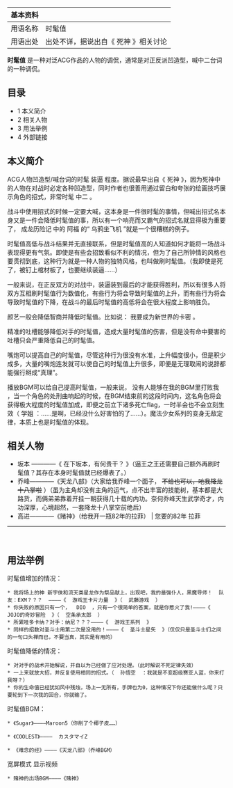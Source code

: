 |  **基本资料**  ||
|---|---|
|用语名称  |  时髦值   |
|用语出处  |  出处不详，据说出自《  死神  》相关讨论   |
  
**时髦值** 是一种对泛ACG作品的人物的调侃，通常是对正反派凹造型，喊中二台词的一种调侃。

##  目录

  * 1  本义简介 
  * 2  相关人物 
  * 3  用法举例 
  * 4  外部链接 

##  本义简介

ACG人物凹造型/喊台词的时髦  装逼  程度。据说最早出自《  死神
》，因为死神中的人物在对战时必定各种凹造型，同时作者也很善用通过留白和夸张的绘画技巧展示角色的招式，非常时髦  中二  。

战斗中使用招式的时候一定要大喊，这本身是一件很时髦的事情，但喊出招式名本身又是一件会降低时髦值的事，所以有一个响亮而又霸气的招式名就显得极为重要了，
成龙历险记  中的  阿福  的“  乌鸦坐飞机  ”就是一个很糟糕的例子。

时髦值高低与战斗结果并无直接联系，但是时髦值高的人知道如何才能将一场战斗表现得更有气氛。即使是有些会招致看似不利的情况，但为了自己所钟情的风格也要贯彻到底，这种行为就是一种人物的独特风格，也叫做刷时髦值。（我即使是死了，被钉上棺材板了，也要继续装逼……）

一般来说，在正反双方的对战中，装逼装到最后的才能获得胜利，所以有很多人将双方互相刷时髦值行为数值化，有些行为将会导致时髦值的上升，而有些行为将会导致时髦值的下降，在战斗的最后时髦值的高低将会在很大程度上影响胜负。

颜艺一般会降低智商并降低时髦值。比如说：  我要成为新世界的卡密  。

精准的吐槽能够降低对手的时髦值，造成大量时髦值的伤害，但是没有命中要害的吐槽只会严重降低自己的时髦值。

嘴炮可以提高自己的时髦值，尽管这种行为很没有水准，上升幅度很小，但是积少成多，大量的嘴炮连发就可以使自己的时髦值上升很多，即便是无理取闹的说辞都能强行掰成“真理”。

播放BGM可以给自己提高时髦值，一般来说，  没有人能够在我的BGM里打败我
，当一个角色的处刑曲响起的时候，在BGM结束前的这段时间内，这名角色将会获得极大程度的时髦值加成，即便之前立下诸多死亡flag，一时半会也不会立刻生效（
学姐  ：……是啊，已经没什么好害怕的了……）。魔法少女系列的变身无敌定律，本质上也是时髦值的体现。

##  相关人物

  * 坂本  ————《  在下坂本，有何贵干？  》（逼王之王还需要自己额外再刷时髦值？其存在本身时髦值就已经爆表了。） 
  * 乔峰————《天龙八部》（大家给我乔峰一个面子， ~~不给也可以，吔我降龙十八掌啦~~ ）（虽为主角却没有主角的运气，点不出丰富的技能树，基本都是大路货，而俩弟弟靠着开挂一朝获得几十载的内功。奈何乔峰天生武学奇才，内功深厚，心境超然，一套降龙十八掌空前绝后） 
  * 高进————《赌神》（给我开一瓶82年的拉菲）  |  您要的82年  拉菲   
---  
</br>  
  
##  用法举例

时髦值增加的情况：

    * 我将场上的神 新宇侠和流天类星龙作为祭品献上，出现吧，我的最强仆人，黑魔导师！  队友：EXM？？？  ————《  游戏王卡片力量  》（  武藤游戏  ） 
    * 你失败的原因只有一个，  DIO  ，只有一个很简单的答案，就是你惹火了我!————《  JOJO的奇妙冒险  》（  空条承太郎  ） 
    * 所累哇多卡纳？对手：纳尼？？？————《  游戏王系列  》 
    * 同样的招数对圣斗士用第二次是没用的！————《  圣斗士星矢  》（仅仅只是圣斗士们之间的一句口头禅而已，不要当真，其实是有用的） 

时髦值降低的情况：

    * 对对手的战术开始解说，并自以为已经做了应对处理。（此时解说不死定律失效） 
    * 一上来就放大招，并反复使用相同的招式。（  孙悟空  ：我就是不变超级赛亚人蓝，你来打我呀？） 
    * 你的生命值已经犹如风中残烛，场上一无所有，手牌也为0，这种情况下你还能做什么呢？只要轮到下一次我的回合，你就输了。 

时髦值BGM：

    * 《Sugar》————Maroon5（你削了个椰子皮……） 

    * 《COOLEST》————  カスタマイZ 

    * 《难念的经》————《天龙八部》（乔峰BGM） 

宽屏模式  显示视频

    * 赌神的出场BGM————《赌神》 